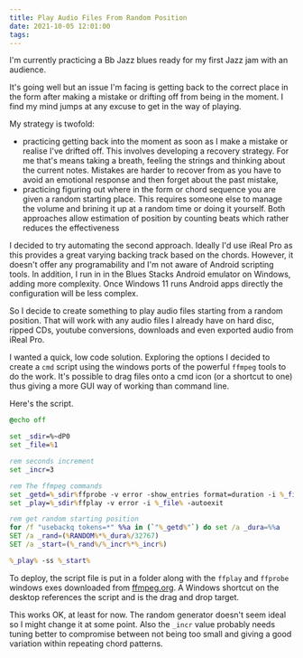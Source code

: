 ```yaml
---
title: Play Audio Files From Random Position
date: 2021-10-05 12:01:00
tags:
---
```


I'm currently practicing a Bb Jazz blues ready for my first Jazz jam with an audience.

It's going well but an issue I'm facing is getting back to the correct place in the form after making a mistake or drifting off from being in the moment. I find my mind jumps at any excuse to get in the way of playing.

My strategy is twofold:

- practicing getting back into the moment as soon as I make a mistake or realise I've drifted off. This involves developing a recovery strategy. For me that's means taking a breath, feeling the strings and thinking about the current notes. Mistakes are harder to recover from as you have to avoid an emotional response and then forget about the past mistake,
- practicing figuring out where in the form or chord sequence you are given a random starting place. This requires someone else to manage the volume and brining it up at a random time or doing it yourself. Both approaches allow estimation of position by counting beats which rather reduces the effectiveness

I decided to try automating the second approach. Ideally I'd use iReal Pro as this provides a great varying backing track based on the chords. However, it doesn't offer any programability and I'm not aware of Android scripting tools. In addition, I run in in the Blues Stacks Android emulator on Windows, adding more complexity. Once Windows 11 runs Android apps directly the configuration will be less complex.

So I decide to create something to play audio files starting from a random position. That will work with any audio files I already have on hard disc, ripped CDs, youtube conversions, downloads and even exported audio from iReal Pro.

I wanted a quick, low code solution. Exploring the options I decided to create a `cmd` script using the windows ports of the powerful `ffmpeg` tools to do the work. It's possible to drag files onto a cmd icon (or a shortcut to one) thus giving a more GUI way of working than command line.

Here's the script.

``` cmd
@echo off

set _sdir=%~dP0
set _file=%1

rem seconds increment
set _incr=3

rem The ffmpeg commands
set _getd=%_sdir%ffprobe -v error -show_entries format=duration -i %_file% -of default=noprint_wrappers=1:nokey=1
set _play=%_sdir%ffplay -v error -i %_file% -autoexit

rem get random starting position
for /f "usebackq tokens=*" %%a in (`"%_getd%"`) do set /a _dura=%%a
SET /a _rand=(%RANDOM%*%_dura%/32767)
SET /a _start=(%_rand%/%_incr%*%_incr%)

%_play% -ss %_start%
```

To deploy, the script file is put in a folder along with the `ffplay` and `ffprobe` windows exes downloaded from [ffmpeg.org](https://ffmpeg.org/). A Windows shortcut on the desktop references the script and is the drag and drop target.

This works OK, at least for now. The random generator doesn't seem ideal so I might change it at some point. Also the `_incr` value probably needs tuning better to compromise between not being too small and giving a good variation within repeating chord patterns.